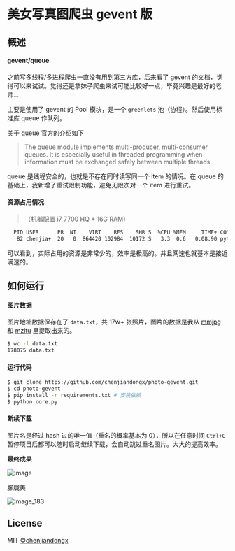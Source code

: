 # 美女写真图爬虫 gevent 版

## 概述

#### gevent/queue
之前写多线程/多进程爬虫一直没有用到第三方库，后来看了 gevent 的文档，觉得可以来试试。觉得还是拿妹子爬虫来试可能比较好一点，毕竟兴趣是最好的老师...

主要是使用了 gevent 的 Pool 模块，是一个 `greenlets` 池（协程）。然后使用标准库 queue 作队列。

关于 queue 官方的介绍如下
> The queue module implements multi-producer, multi-consumer queues. It is especially useful in threaded programming when information must be exchanged safely between multiple threads.

queue 是线程安全的，也就是不存在同时读写同一个 item 的情况。在 queue 的基础上，我新增了重试限制功能，避免无限次对一个 item 进行重试。

#### 资源占用情况
> （机器配置 i7 7700 HQ + 16G RAM）

```bash
  PID USER      PR  NI    VIRT    RES    SHR S  %CPU %MEM     TIME+ COMMAND
   82 chenjia+  20   0  864420 102984  10172 S   3.3  0.6   0:08.90 python
```

可以看到，实际占用的资源是非常少的，效率是极高的。并且网速也就基本是接近满速的。

## 如何运行

#### 图片数据
图片地址数据保存在了 `data.txt`，共 17w+ 张照片，图片的数据是我从 [mmjpg](https://github.com/chenjiandongx/mmjpg) 和 [mzitu](https://github.com/chenjiandongx/mzitu) 里提取出来的。
```bash
$ wc -l data.txt
178075 data.txt
```

#### 运行代码
```bash
$ git clone https://github.com/chenjiandongx/photo-gevent.git 
$ cd photo-gevent
$ pip install -r requirements.txt # 安装依赖
$ python core.py
```

#### 断续下载
图片名是经过 hash 过的唯一值（重名的概率基本为 0），所以在任意时间 `Ctrl+C` 暂停项目后都可以随时启动继续下载，会自动跳过重名图片。大大的提高效率。 

**最终成果**

![image](https://user-images.githubusercontent.com/19553554/41342877-d3ac629e-6f2f-11e8-961e-bb75c15e941c.png)

朦胧美

![image_183](https://user-images.githubusercontent.com/19553554/41343119-5cb85534-6f30-11e8-9e53-0ec45ebbe6d0.png)


## License

MIT [©chenjiandongx](https://github.com/chenjiandongx)
